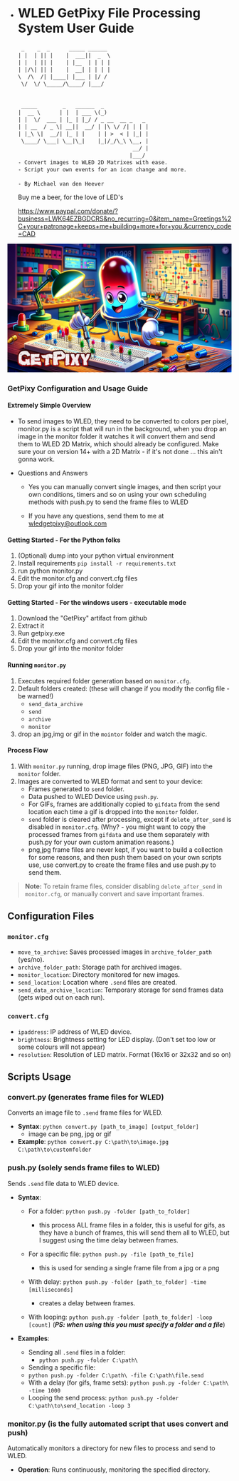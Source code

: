 * # WLED GetPixy File Processing System User Guide

  

  ```
   _    _  _      _____ ______             
  | |  | || |    |  ___||  _  \            
  | |  | || |    | |__  | | | |            
  | |/\| || |    |  __| | | | |            
  \  /\  /| |____| |___ | |/ /             
   \/  \/ \_____/\____/ |___/              
                                           
                                           
   _____        _   ______  _              
  |  __ \      | |  | ___ \(_)             
  | |  \/  ___ | |_ | |_/ / _ __  __ _   _ 
  | | __  / _ \| __||  __/ | |\ \/ /| | | |
  | |_\ \|  __/| |_ | |    | | >  < | |_| |
   \____/ \___| \__|\_|    |_|/_/\_\ \__, |
                                      __/ |
                                     |___/ 
  - Convert images to WLED 2D Matrixes with ease.
  - Script your own events for an icon change and more.
  
  - By Michael van den Heever
  
  ```


  Buy me a beer, for the love of LED's

  https://www.paypal.com/donate/?business=LWK64EZBGDCRS&no_recurring=0&item_name=Greetings%2C+your+patronage+keeps+me+building+more+for+you.&currency_code=CAD

  
![getpixy](getpixy.jpg)

  ### GetPixy Configuration and Usage Guide

#### Extremely Simple Overview

  - To send images to WLED, they need to be converted to colors per pixel, monitor.py is a script that will run in the background, when you drop an image in the monitor folder it watches it will convert them and send them to WLED 2D Matrix, which should already be configured.  Make sure your on version 14+ with a  2D Matrix - if it's not done ... this ain't gonna work.

  - Questions and Answers

    - Yes you can manually convert single images, and then script your own conditions, timers and so on using your own scheduling methods with push.py to send the frame files to WLED

    - If you have any questions, send them to me at wledgetpixy@outlook.com

  #### Getting Started - For the Python folks
  1. (Optional) dump into your python virtual environment
  2. Install requirements
    `pip install -r requirements.txt`
  3. run python monitor.py
  4. Edit the monitor.cfg and convert.cfg files
  5. Drop your gif into the monitor folder

  #### Getting Started - For the windows users - executable mode
  1. Download the "GetPixy" artifact from github
  2. Extract it
  3. Run  getpixy.exe
  4. Edit the monitor.cfg and convert.cfg files
  5. Drop your gif into the monitor folder

  #### Running `monitor.py`
  1. Executes required folder generation based on `monitor.cfg`.
  2. Default folders created: (these will change if you modify the config file - be warned!)
     - `send_data_archive`
     - `send`
     - `archive`
     - `monitor`
  3. drop an jpg,img or gif in the `mointor` folder and watch the magic.

  #### Process Flow
  1. With `monitor.py` running, drop image files (PNG, JPG, GIF) into the `monitor` folder.
  2. Images are converted to WLED format and sent to your device:
     - Frames generated to `send` folder.
     - Data pushed to WLED Device using `push.py`.
     - For GIFs, frames are additionally copied to `gifdata` from the send location each time a gif is dropped into the `monitor` folder.
     - `send` folder is cleared after processing, except if `delete_after_send` is disabled in `monitor.cfg`.  (Why? - you might want to copy the processed frames from `gifdata` and use them separately with push.py for your own custom animation reasons.)
     - png,jpg frame files are never kept, if you want to build a collection for some reasons, and then push them based on your own scripts use, use convert.py to create the frame files and use push.py to send them.

  > **Note:** To retain frame files, consider disabling `delete_after_send` in `monitor.cfg`, or manually convert and save important frames.

  

  

  ## Configuration Files

  ### `monitor.cfg`  
  - `move_to_archive`: Saves processed images in `archive_folder_path` (yes/no).
  - `archive_folder_path`: Storage path for archived images.
  - `monitor_location`: Directory monitored for new images.
  - `send_location`: Location where `.send` files are created.
  - `send_data_archive_location`: Temporary storage for send frames data (gets wiped out on each run).

  ### `convert.cfg`
  - `ipaddress`: IP address of WLED device.
  - `brightness`: Brightness setting for LED display. (Don't set too low or some colours will not appear)
  - `resolution`: Resolution of LED matrix. Format (16x16 or 32x32 and so on)

  ## Scripts Usage
  ### convert.py (generates frame files for WLED)
  Converts an image file to `.send` frame files for WLED.
  - **Syntax**: `python convert.py [path_to_image] [output_folder]`
    - image can be png, jpg or gif
  - **Example**: `python convert.py C:\path\to\image.jpg C:\path\to\customfolder`

  ### push.py (solely sends frame files to WLED)
  Sends `.send` file data to WLED device.
  - **Syntax**:

    - For a folder: `python push.py -folder [path_to_folder]` 
      - this process ALL frame files in a folder, this is useful for gifs, as they have a bunch of frames, this will send them all to WLED, but I suggest using the time delay between frames. 
    - For a specific file: `python push.py -file [path_to_file]` 
      - this is used for sending a single frame file from a jpg or a png
    - With delay: `python push.py -folder [path_to_folder] -time [milliseconds]` 
      - creates a delay between frames.

    - With looping: `python push.py -folder [path_to_folder] -loop [count]`
      (***PS: when using this you must specify a folder and a file***)

  - **Examples**:
    - Sending all `.send` files in a folder: 
      - `python push.py -folder C:\path\`
    - Sending a specific file: 
    - `python push.py -folder C:\path\ -file C:\path\file.send`
    - With a delay (for gifs, frame sets): `python push.py -folder C:\path\ -time 1000`
    - Looping the send process: `python push.py -folder C:\path\to\send_location -loop 3`

  ### monitor.py (is the fully automated script that uses convert and push)
  Automatically monitors a directory for new files to process and send to WLED.

  - **Operation**: Runs continuously, monitoring the specified directory.

  


